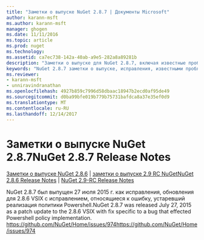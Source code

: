 ```yaml
---
title: "Заметки о выпуске NuGet 2.8.7 | Документы Microsoft"
author: karann-msft
ms.author: karann-msft
manager: ghogen
ms.date: 11/11/2016
ms.topic: article
ms.prod: nuget
ms.technology: 
ms.assetid: ca7ec738-142a-40ab-a9e5-282a8a89281b
description: "Заметки о выпуске для NuGet 2.8.7, включая известные проблемы, исправленные ошибки, добавленные функции и DCR."
keywords: "NuGet 2.8.7 заметки о выпуске, исправления, известными проблемами, добавлены функции, DCR"
ms.reviewer:
- karann-msft
- unniravindranathan
ms.openlocfilehash: 4927b859c7996d58dbaac18947b2ecd0af95de49
ms.sourcegitcommit: d0ba99bfe019b779b75731bafdca8a37e35ef0d9
ms.translationtype: MT
ms.contentlocale: ru-RU
ms.lasthandoff: 12/14/2017
---
```

# <a name="nuget-287-release-notes"></a><span data-ttu-id="bd29b-104">Заметки о выпуске NuGet 2.8.7</span><span class="sxs-lookup"><span data-stu-id="bd29b-104">NuGet 2.8.7 Release Notes</span></span>

<span data-ttu-id="bd29b-105">[Заметки о выпуске NuGet 2.8.6](../release-notes/nuget-2.8.6.md) | [заметки о выпуске 2.9 RC NuGet](../release-notes/nuget-2.9-RC.md)</span><span class="sxs-lookup"><span data-stu-id="bd29b-105">[NuGet 2.8.6 Release Notes](../release-notes/nuget-2.8.6.md) | [NuGet 2.9-RC Release Notes](../release-notes/nuget-2.9-RC.md)</span></span>

<span data-ttu-id="bd29b-106">NuGet 2.8.7 был выпущен 27 июля 2015 г. как исправления, обновления для 2.8.6 VSIX с исправлением, относящиеся к ошибку, устаревший реализация политики Powershell.</span><span class="sxs-lookup"><span data-stu-id="bd29b-106">NuGet 2.8.7 was released July 27, 2015 as a patch update to the 2.8.6 VSIX with fix specific to a bug that effected Powershell policy implementation.</span></span>
[<span data-ttu-id="bd29b-107">https://github.com/NuGet/Home/issues/974</span><span class="sxs-lookup"><span data-stu-id="bd29b-107">https://github.com/NuGet/Home/issues/974</span></span>](https://github.com/NuGet/Home/issues/974)